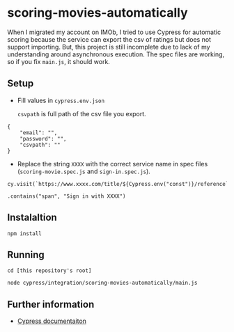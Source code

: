 # scoring-movies-automatically

When I migrated my account on IMOb, I tried to use Cypress for automatic scoring because the service can export the csv of ratings but does not support importing. But, this project is still incomplete due to lack of my understanding around asynchronous execution. The spec files are working, so if you fix `main.js`, it should work.

## Setup

- Fill values in `cypress.env.json`

  `csvpath` is full path of the csv file you export.

```
{
    "email": "",
    "password": "",
    "csvpath": ""
}
```

- Replace the string `XXXX` with the correct service name in spec files (`scoring-movie.spec.js` and `sign-in.spec.js`).

```
cy.visit(`https://www.xxxx.com/title/${Cypress.env("const")}/reference`)
```

```
.contains("span", "Sign in with XXXX")
```

## Instalaltion

```
npm install
```

## Running

```
cd [this repository's root]

node cypress/integration/scoring-movies-automatically/main.js
```

## Further information

- [Cypress documentaiton](https://docs.cypress.io/guides/guides/command-line)
